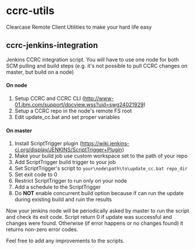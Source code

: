 ccrc-utils
==========

Clearcase Remote Client Utilities to make your hard life easy

## ccrc-jenkins-integration
Jenkins CCRC integration script. You will have to use one node for both SCM pulling and build steps (e.g. it's not possible to pull CCRC changes on master, but build on a node)

#### On node
1. Setup CCRC and CCRC CLI (http://www-01.ibm.com/support/docview.wss?uid=swg24021929)
2. Setup a CCRC repo in the node's remote FS root
3. Edit update_cc.bat and set proper variables

#### On master
1. Install ScriptTrigger plugin (https://wiki.jenkins-ci.org/display/JENKINS/ScriptTrigger+Plugin)
2. Make your build job use custom workspace set to the path of your repo 
3. Add ScriptTrigger build trigger to your job
4. Set ScriptTrigger's script to `your\node\path\to\update_cc.bat repo_dir`
5. Set exit code to 0
6. Restrict ScriptTrigger to run only on your node
7. Add a schedule to the ScriptTrigger
8. Do __NOT__ enable concurrent build option because if can run the update during existing build and ruin the results
 
Now your jenkins node will be periodically asked by master to run the script and check its exit code.
Script return 0 if update was successful and changes were found. Otherwise (if error happens or no changes found) it returns non-zero error codes.

Feel free to add any improvements to the scripts.
